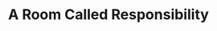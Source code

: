 ---
pid: llg28
title: A Room Called Responsibility
location_transcription: wherever the building which is used is originally was
coordinates: "[-75.1733844, 40.0328163]"
zipcode: '19144'
gen_neighborhood: Northwest Philadelphia
neighborhood: Germantown
outside_phl: 
age: '14'
age_range: 13-19
instagram: 
image_file_name: llg_28.jpg
proposal_transcription: |-
  Normal, (ABANDONED), pre-existing building (Brick, Hopefully)

  Gets taken apart and made into a pile of parts

  People will be there with cement to affix the pieces

  TALL

  People can take a part and try to reassemble a new building or the old one

  once all the pieces have been used, it starts over
topic: Architecture,Neighborhoods,Unity,Uplifting,Sustainability
topic_summary: 0, 0, 0, 0, 0, 0
type: Building,Interactive,Concrete,Archeological Site
keywords_other: restoration, recovery, collective effort, building together, brick,
  abandoned building
credit: Walden Green
image_labels: 
twitter: 
facebook: 
permalink: "/monuments/llg28/"
layout: item-page
---